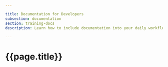 ```yaml
---

title: Documentation for Developers
subsection: documentation
section: training-docs
description: Learn how to include documentation into your daily workflow

---
```


# {{page.title}}
